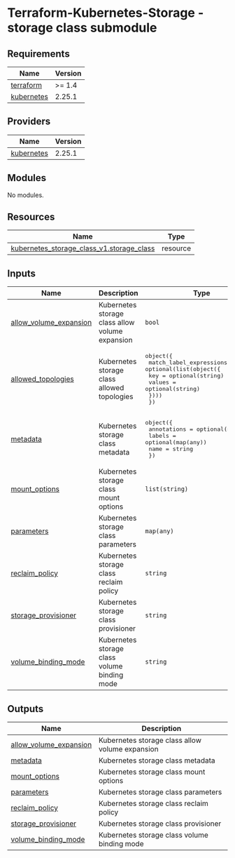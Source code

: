 # Terraform-Kubernetes-Storage - storage class submodule

<!-- BEGIN_TF_DOCS -->
## Requirements

| Name | Version |
|------|---------|
| <a name="requirement_terraform"></a> [terraform](#requirement\_terraform) | >= 1.4 |
| <a name="requirement_kubernetes"></a> [kubernetes](#requirement\_kubernetes) | 2.25.1 |

## Providers

| Name | Version |
|------|---------|
| <a name="provider_kubernetes"></a> [kubernetes](#provider\_kubernetes) | 2.25.1 |

## Modules

No modules.

## Resources

| Name | Type |
|------|------|
| [kubernetes_storage_class_v1.storage_class](https://registry.terraform.io/providers/hashicorp/kubernetes/2.25.1/docs/resources/storage_class_v1) | resource |

## Inputs

| Name | Description | Type | Default | Required |
|------|-------------|------|---------|:--------:|
| <a name="input_allow_volume_expansion"></a> [allow\_volume\_expansion](#input\_allow\_volume\_expansion) | Kubernetes storage class allow volume expansion | `bool` | `true` | no |
| <a name="input_allowed_topologies"></a> [allowed\_topologies](#input\_allowed\_topologies) | Kubernetes storage class allowed topologies | <pre>object({<br>      match_label_expressions = optional(list(object({<br>        key    = optional(string)<br>        values = optional(string)<br>      })))<br>  })</pre> | n/a | yes |
| <a name="input_metadata"></a> [metadata](#input\_metadata) | Kubernetes storage class metadata | <pre>object({<br>      annotations = optional(map(any))<br>      labels      = optional(map(any))<br>      name        = string<br>  })</pre> | n/a | yes |
| <a name="input_mount_options"></a> [mount\_options](#input\_mount\_options) | Kubernetes storage class mount options | `list(string)` | `[]` | no |
| <a name="input_parameters"></a> [parameters](#input\_parameters) | Kubernetes storage class parameters | `map(any)` | `{}` | no |
| <a name="input_reclaim_policy"></a> [reclaim\_policy](#input\_reclaim\_policy) | Kubernetes storage class reclaim policy | `string` | `"Retain"` | no |
| <a name="input_storage_provisioner"></a> [storage\_provisioner](#input\_storage\_provisioner) | Kubernetes storage class provisioner | `string` | `"kubernetes.io/no-provisioner"` | no |
| <a name="input_volume_binding_mode"></a> [volume\_binding\_mode](#input\_volume\_binding\_mode) | Kubernetes storage class volume binding mode | `string` | `"WaitForFirstConsumer"` | no |

## Outputs

| Name | Description |
|------|-------------|
| <a name="output_allow_volume_expansion"></a> [allow\_volume\_expansion](#output\_allow\_volume\_expansion) | Kubernetes storage class allow volume expansion |
| <a name="output_metadata"></a> [metadata](#output\_metadata) | Kubernetes storage class metadata |
| <a name="output_mount_options"></a> [mount\_options](#output\_mount\_options) | Kubernetes storage class mount options |
| <a name="output_parameters"></a> [parameters](#output\_parameters) | Kubernetes storage class parameters |
| <a name="output_reclaim_policy"></a> [reclaim\_policy](#output\_reclaim\_policy) | Kubernetes storage class reclaim policy |
| <a name="output_storage_provisioner"></a> [storage\_provisioner](#output\_storage\_provisioner) | Kubernetes storage class provisioner |
| <a name="output_volume_binding_mode"></a> [volume\_binding\_mode](#output\_volume\_binding\_mode) | Kubernetes storage class volume binding mode |
<!-- END_TF_DOCS -->
